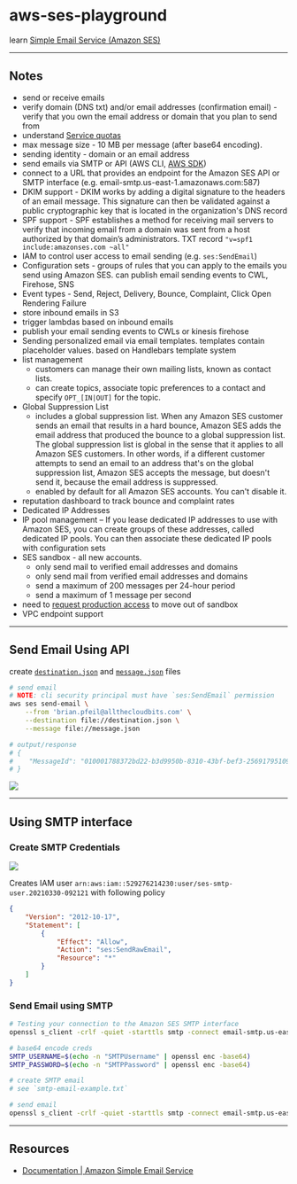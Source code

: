 # aws-ses-playground

learn [Simple Email Service (Amazon SES)](https://aws.amazon.com/ses/)

---

## Notes

* send or receive emails
* verify domain (DNS txt) and/or email addresses (confirmation email) - verify that you own the email address or domain that you plan to send from
* understand [Service quotas](https://docs.aws.amazon.com/ses/latest/DeveloperGuide/quotas.html)
* max message size - 10 MB per message (after base64 encoding).
* sending identity - domain or an email address
* send emails via SMTP or API (AWS CLI, [AWS SDK](https://docs.aws.amazon.com/AWSJavaScriptSDK/latest/AWS/SES.html#sendEmail-property))
* connect to a URL that provides an endpoint for the Amazon SES API or SMTP interface (e.g. email-smtp.us-east-1.amazonaws.com:587)
* DKIM support - DKIM works by adding a digital signature to the headers of an email message. This signature can then be validated against a public cryptographic key that is located in the organization's DNS record
* SPF support - SPF establishes a method for receiving mail servers to verify that incoming email from a domain was sent from a host authorized by that domain’s administrators. TXT record `"v=spf1 include:amazonses.com ~all"`
* IAM to control user access to email sending (e.g. `ses:SendEmail`)
* Configuration sets - groups of rules that you can apply to the emails you send using Amazon SES.  can publish email sending events to CWL, Firehose, SNS
* Event types - Send, Reject, Delivery, Bounce, Complaint, Click  Open  Rendering Failure
* store inbound emails in S3
* trigger lambdas based on inbound emails
* publish your email sending events to CWLs or kinesis firehose
* Sending personalized email via email templates.  templates contain placeholder values.  based on Handlebars template system
* list management
    * customers can manage their own mailing lists, known as contact lists.
    * can create topics, associate topic preferences to a contact and specify `OPT_[IN|OUT]` for the topic.
* Global Suppression List
    * includes a global suppression list. When any Amazon SES customer sends an email that results in a hard bounce, Amazon SES adds the email address that produced the bounce to a global suppression list. The global suppression list is global in the sense that it applies to all Amazon SES customers. In other words, if a different customer attempts to send an email to an address that's on the global suppression list, Amazon SES accepts the message, but doesn't send it, because the email address is suppressed.
    * enabled by default for all Amazon SES accounts. You can't disable it.
* reputation dashboard to track bounce and complaint rates
* Dedicated IP Addresses
* IP pool management – If you lease dedicated IP addresses to use with Amazon SES, you can create groups of these addresses, called dedicated IP pools. You can then associate these dedicated IP pools with configuration sets
* SES sandbox - all new accounts.
    * only send mail to verified email addresses and domains
    * only send mail from verified email addresses and domains
    * send a maximum of 200 messages per 24-hour period
    * send a maximum of 1 message per second
* need to [request production access](https://docs.aws.amazon.com/ses/latest/DeveloperGuide/request-production-access.html?icmpid=docs_ses_console) to move out of sandbox
* VPC endpoint support

---

## Send Email Using API

create [`destination.json`](destination.json) and [`message.json`](message.json) files

```sh
# send email
# NOTE: cli security principal must have `ses:SendEmail` permission
aws ses send-email \
    --from 'brian.pfeil@allthecloudbits.com' \
    --destination file://destination.json \
    --message file://message.json

# output/response
# {
#    "MessageId": "010001788372bd22-b3d9950b-8310-43bf-bef3-256917951097-000000"
# }
```

![](https://www.evernote.com/l/AAGAskHOcRZEfrW-0s7YxNaLr8juV6o_FZwB/image.png)

---

## Using SMTP interface

### Create SMTP Credentials

![](https://www.evernote.com/l/AAGSNu1zXqpCG5BHQmlu-0ioPQSr1yW5sWYB/image.png)

Creates IAM user `arn:aws:iam::529276214230:user/ses-smtp-user.20210330-092121` with following policy

```json
{
    "Version": "2012-10-17",
    "Statement": [
        {
            "Effect": "Allow",
            "Action": "ses:SendRawEmail",
            "Resource": "*"
        }
    ]
}
```

### Send Email using SMTP

```sh
# Testing your connection to the Amazon SES SMTP interface
openssl s_client -crlf -quiet -starttls smtp -connect email-smtp.us-east-1.amazonaws.com:587

# base64 encode creds
SMTP_USERNAME=$(echo -n "SMTPUsername" | openssl enc -base64)
SMTP_PASSWORD=$(echo -n "SMTPPassword" | openssl enc -base64)

# create SMTP email
# see `smtp-email-example.txt`

# send email
openssl s_client -crlf -quiet -starttls smtp -connect email-smtp.us-east-1.amazonaws.com:587 < smtp-email-example.txt
```

---

## Resources

* [Documentation | Amazon Simple Email Service](https://docs.aws.amazon.com/ses/latest/DeveloperGuide/Welcome.html)
